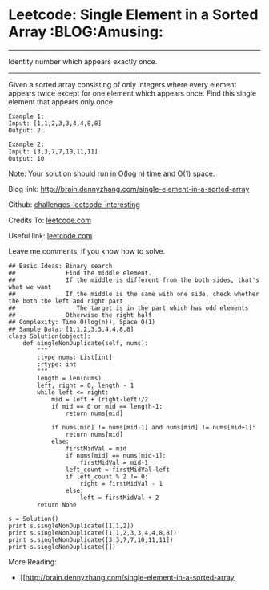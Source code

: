 # Leetcode: Single Element in a Sorted Array     :BLOG:Amusing:


---

Identity number which appears exactly once.  

---

Given a sorted array consisting of only integers where every element appears twice except for one element which appears once. Find this single element that appears only once.  

    Example 1:
    Input: [1,1,2,3,3,4,4,8,8]
    Output: 2

    Example 2:
    Input: [3,3,7,7,10,11,11]
    Output: 10

Note: Your solution should run in O(log n) time and O(1) space.  

Blog link: <http://brain.dennyzhang.com/single-element-in-a-sorted-array>  

Github: [challenges-leetcode-interesting](https://github.com/DennyZhang/challenges-leetcode-interesting/tree/master/single-element-in-a-sorted-array)  

Credits To: [leetcode.com](https://leetcode.com/problems/single-element-in-a-sorted-array/description)  

Useful link: [leetcode.com](https://leetcode.com/problems/single-element-in-a-sorted-array/description)  

Leave me comments, if you know how to solve.  

    ## Basic Ideas: Binary search
    ##              Find the middle element.
    ##              If the middle is different from the both sides, that's what we want
    ##              If the middle is the same with one side, check whether the both the left and right part
    ##                 The target is in the part which has odd elements
    ##              Otherwise the right half
    ## Complexity: Time O(log(n)), Space O(1)
    ## Sample Data: [1,1,2,3,3,4,4,8,8]
    class Solution(object):
        def singleNonDuplicate(self, nums):
            """
            :type nums: List[int]
            :rtype: int
            """
            length = len(nums)
            left, right = 0, length - 1
            while left <= right:
                mid = left + (right-left)/2
                if mid == 0 or mid == length-1:
                    return nums[mid]
    
                if nums[mid] != nums[mid-1] and nums[mid] != nums[mid+1]:
                    return nums[mid]
                else:
                    firstMidVal = mid
                    if nums[mid] == nums[mid-1]:
                        firstMidVal = mid-1
                    left_count = firstMidVal-left
                    if left_count % 2 != 0:
                        right = firstMidVal - 1
                    else:
                        left = firstMidVal + 2
            return None
    
    s = Solution()
    print s.singleNonDuplicate([1,1,2])
    print s.singleNonDuplicate([1,1,2,3,3,4,4,8,8])
    print s.singleNonDuplicate([3,3,7,7,10,11,11])
    print s.singleNonDuplicate([])

More Reading:  
-   [[<http://brain.dennyzhang.com/single-element-in-a-sorted-array>